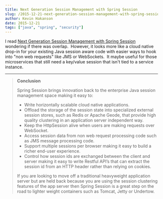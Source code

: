 ```yaml
---
title: Next Generation Session Management with Spring Session
slug: /2015-12-21-next-generation-session-management-with-spring-session
author: Kevin Hakanson
date: 2015-12-21
tags: ["java", "spring", "security"]
---
```

I read [Next Generation Session Management with Spring Session](http://www.infoq.com/articles/Next-Generation-Session-Management-with-Spring-Session) wondering if there was overlap.  However, it looks more like a cloud native drop-in for your existing Java session aware code with easier ways to hook into "non web requests" like JMS or WebSockets.  It maybe useful for those microservices that still need a key/value session that isn't tied to a service instance.

* * *

> **Conclusion**
>
>Spring Session brings innovation back to the enterprise Java session management space making it easy to:
>
> * Write horizontally scalable cloud native applications.
> * Offload the storage of the session state into specialized external session stores, such as Redis or Apache Geode, that provide high quality clustering in an application server independent way.
> * Keep the HttpSession alive when users are making requests over WebSocket.
> * Access session data from non web request processing code such as JMS message processing code.
> * Support multiple sessions per browser making it easy to build a richer end-user experience.
> * Control how session ids are exchanged between the client and server making it easy to write Restful API’s that can extract the session id from an HTTP header rather than relying on cookies.
>
> If you are looking to move off a traditional heavyweight application server but are held back because you are using the session clustering features of the app server then Spring Session is a great step on the road to lighter weight containers such as Tomcat, Jetty or Undertow.